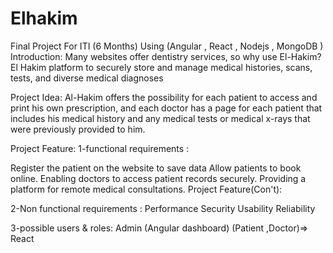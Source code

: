 # Elhakim
Final Project For ITI (6 Months) Using (Angular , React , Nodejs , MongoDB )
Introduction:
Many websites offer  dentistry services, so why  use El-Hakim?
El Hakim platform to securely store and manage medical histories, scans, tests, and diverse medical diagnoses

Project Idea:
Al-Hakim offers the possibility for each patient to access and print his own prescription, and each doctor has a page for each patient that includes his medical history and any medical tests or medical
 x-rays that were previously provided to him.
 
 Project Feature:
1-functional requirements :

 Register the patient on the website to save data
Allow patients to book online.
Enabling doctors to access patient records securely. Providing a platform for remote medical consultations.
Project Feature(Con't):

2-Non functional requirements :
 Performance
 Security
 Usability
Reliability

3-possible users & roles:
Admin  (Angular dashboard)
(Patient ,Doctor)=> React
